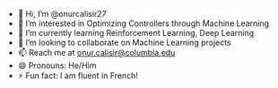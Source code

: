 - 👋 Hi, I’m @onurcalisir27
- 👀 I’m interested in Optimizing Controllers through Machine Learning
- 🌱 I’m currently learning Reinforcement Learning, Deep Learning 
- 💞️ I’m looking to collaborate on Machine Learning projects
- 📫 Reach me at onur.calisir@columbia.edu
- 😄 Pronouns: He/Him
- ⚡ Fun fact: I am fluent in French!

<!---
onurcalisir27/onurcalisir27 is a ✨ special ✨ repository because its `README.md` (this file) appears on your GitHub profile.
You can click the Preview link to take a look at your changes.
--->
